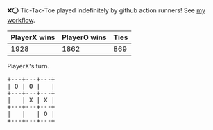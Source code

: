 :x::o: Tic-Tac-Toe played indefinitely by github action runners! See [my workflow](.github/workflows/play.yaml).

|PlayerX wins|PlayerO wins|Ties|
|-|-|-|
|1928|1862|869|

PlayerX's turn.

<pre>
+---+---+---+
| O | O |   |
+---+---+---+
|   | X | X |
+---+---+---+
|   |   | O |
+---+---+---+
</pre>